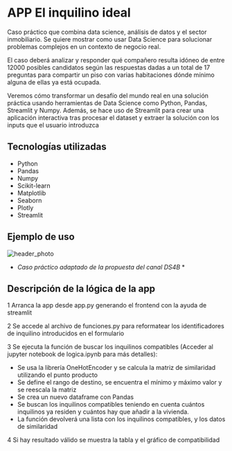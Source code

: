 # APP El inquilino ideal

Caso práctico que combina data science, análisis de datos y el sector inmobiliario. Se quiere mostrar como usar Data Science para solucionar problemas complejos en un contexto de negocio real.

El caso deberá analizar y responder qué compañero resulta idóneo de entre 12000 posibles candidatos según las respuestas dadas a un total de 17 preguntas para compartir un piso con varias habitaciones dónde mínimo alguna de ellas ya está ocupada.

Veremos cómo transformar un desafío del mundo real en una solución práctica usando herramientas de Data Science como Python, Pandas, Streamlit y Numpy. Además, se hace uso de Streamlit para crear una aplicación interactiva tras procesar el dataset y extraer la solución con los inputs que el usuario introduzca

## Tecnologías utilizadas

- Python
- Pandas
- Numpy
- Scikit-learn
- Matplotlib
- Seaborn
- Plotly
- Streamlit

## Ejemplo de uso

![header_photo](https://github.com/CarlEstP/app_inquilino_ideal/blob/main/src/exa.PNG)

- _Caso práctico adaptado de la propuesta del canal DS4B_ \*

## Descripción de la lógica de la app

1 Arranca la app desde app.py generando el frontend con la ayuda de streamlit

2 Se accede al archivo de funciones.py para reformatear los identificadores de inquilino introducidos en el formulario

3 Se ejecuta la función de buscar los inquilinos compatibles (Acceder al jupyter notebook de logica.ipynb para más detalles):

- Se usa la librería OneHotEncoder y se calcula la matriz de similaridad utilizando el punto producto
- Se define el rango de destino, se encuentra el mínimo y máximo valor y se reescala la matriz
- Se crea un nuevo dataframe con Pandas
- Se buscan los inquilinos compatibles teniendo en cuenta cuántos inquilinos ya residen y cuántos hay que añadir a la vivienda.
- La función devolverá una lista con los inquilinos compatibles, y los datos de similaridad

4 Si hay resultado válido se muestra la tabla y el gráfico de compatibilidad
